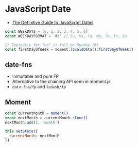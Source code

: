# JavaScript Date

* [The Definitive Guide to JavaScript Dates](https://flaviocopes.com/javascript-dates/)

```js
const WEEKDAYS = [0, 1, 2, 3, 4, 5, 6]
const WEEKDAYFORMAT = 'dd' // Su, Mo, Tu, We, Th, Fr, Sa

// Typically for "en" it fall on Sunday (0)
const firstDayOfWeek = moment.localeData().firstDayOfWeek()
```

## date-fns

* Immutable and pure FP
* Alternative to the chaining API seen in moment.js
* `date-fns/fp` and `lodash/fp`

## Moment

```js
const currentMonth = moment()
const nextMonth = currentMonth.clone()
nextMonth.add(1, 'month')

this.setState({
  currentMonth: nextMonth
})
```